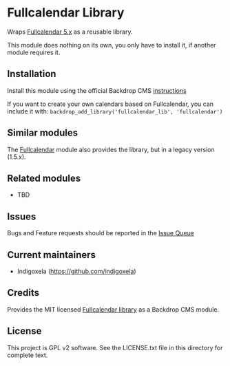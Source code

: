 # Fullcalendar Library

Wraps [Fullcalendar 5.x](https://fullcalendar.io) as a reusable library.

This module does nothing on its own, you only have to install it, if another
 module requires it.

## Installation

Install this module using the official Backdrop CMS
 [instructions](https://docs.backdropcms.org/documentation/extend-with-modules)

If you want to create your own calendars based on Fullcalendar, you can include
 it with: `backdrop_add_library('fullcalendar_lib', 'fullcalendar')`

## Similar modules

The [Fullcalendar](https://backdropcms.org/project/fullcalendar) module also
 provides the library, but in a legacy version (1.5.x).

## Related modules

- TBD

## Issues

Bugs and Feature requests should be reported in the [Issue Queue](https://github.com/backdrop-contrib/fullcalendar_lib/issues)

## Current maintainers

* Indigoxela (https://github.com/indigoxela)

## Credits

Provides the MIT licensed [Fullcalendar library](https://github.com/fullcalendar/fullcalendar) as a Backdrop CMS module.

## License

This project is GPL v2 software. See the LICENSE.txt file in this directory for complete text.

